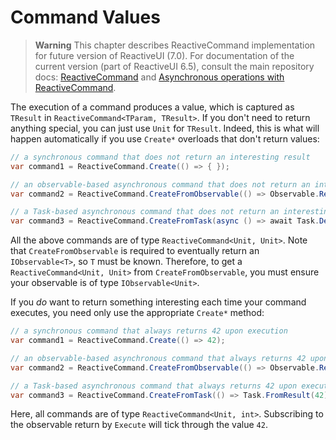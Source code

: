 # Command Values

> **Warning** This chapter describes ReactiveCommand implementation for future version of ReactiveUI (7.0). For documentation of the current version (part of ReactiveUI 6.5), consult the main repository docs: [ReactiveCommand](https://github.com/reactiveui/ReactiveUI/blob/master/docs/basics/reactive-command.md) and [Asynchronous operations with ReactiveCommand](https://github.com/reactiveui/ReactiveUI/blob/master/docs/basics/reactive-command-async.md). 

The execution of a command produces a value, which is captured as `TResult` in `ReactiveCommand<TParam, TResult>`. If you don't need to return anything special, you can just use `Unit` for `TResult`. Indeed, this is what will happen automatically if you use `Create*` overloads that don't return values:

```cs
// a synchronous command that does not return an interesting result
var command1 = ReactiveCommand.Create(() => { });

// an observable-based asynchronous command that does not return an interesting result
var command2 = ReactiveCommand.CreateFromObservable(() => Observable.Return(Unit.Default));

// a Task-based asynchronous command that does not return an interesting result
var command3 = ReactiveCommand.CreateFromTask(async () => await Task.Delay(TimeSpan.FromSeconds(2)));
```

All the above commands are of type `ReactiveCommand<Unit, Unit>`. Note that `CreateFromObservable` is required to eventually return an `IObservable<T>`, so `T` must be known. Therefore, to get a `ReactiveCommand<Unit, Unit>` from `CreateFromObservable`, you must ensure your observable is of type `IObservable<Unit>`.

If you _do_ want to return something interesting each time your command executes, you need only use the appropriate `Create*` method:

```cs
// a synchronous command that always returns 42 upon execution
var command1 = ReactiveCommand.Create(() => 42);

// an observable-based asynchronous command that always returns 42 upon execution
var command2 = ReactiveCommand.CreateFromObservable(() => Observable.Return(42));

// a Task-based asynchronous command that always returns 42 upon execution
var command3 = ReactiveCommand.CreateFromTask(() => Task.FromResult(42));
```

Here, all commands are of type `ReactiveCommand<Unit, int>`. Subscribing to the observable return by `Execute` will tick through the value `42`.
